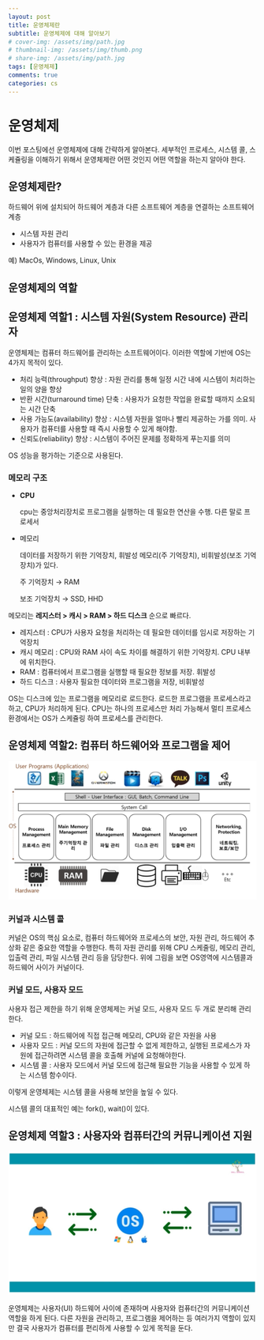 ```yaml
---
layout: post
title: 운영체제란
subtitle: 운영체제에 대해 알아보기
# cover-img: /assets/img/path.jpg
# thumbnail-img: /assets/img/thumb.png
# share-img: /assets/img/path.jpg
tags: [운영체제]
comments: true
categories: cs
---
```

# 운영체제

이번 포스팅에선 운영체제에 대해 간략하게 알아본다. 세부적인 프로세스, 시스템 콜, 스케쥴링을 이해하기 위해서 운영체제란 어떤 것인지 어떤 역할을 하는지 알아야 한다.

## 운영체제란?

하드웨어 위에 설치되어 하드웨어 계층과 다른 소프트웨어 계층을 연결하는 소프트웨어 계층

- 시스템 자원 관리
- 사용자가 컴퓨터를 사용할 수 있는 환경을 제공

예) MacOs, Windows, Linux, Unix

## 운영체제의 역할

## 운영체제 역할1 : 시스템 자원(System Resource) 관리자

운영체제는 컴퓨터 하드웨어를 관리하는 소프트웨어이다. 이러한 역할에 기반에 OS는 4가지 목적이 있다.

- 처리 능력(throughput) 향상 : 자원 관리를 통해 일정 시간 내에 시스템이 처리하는 일의 양을 향상
- 반환 시간(turnaround time) 단축 : 사용자가 요청한 작업을 완료할 때까지 소요되는 시간 단축
- 사용 가능도(availability) 향상 : 시스템 자원을 얼마나 빨리 제공하는 가를 의미. 사용자가 컴퓨터를 사용할 때 즉시 사용할 수 있게 해야함.
- 신뢰도(reliability) 향상 : 시스템이 주어진 문제를 정확하게 푸는지를 의미

OS 성능을 평가하는 기준으로 사용된다.

### 메모리 구조

- **CPU**

  cpu는 중앙처리장치로 프로그램을 실행하는 데 필요한 연산을 수행. 다른 말로 프로세서

- 메모리

  데이터를 저장하기 위한 기억장치, 휘발성 메모리(주 기억장치), 비휘발성(보조 기억장치)가 있다.

  주 기억장치 → RAM

  보조 기억장치 → SSD, HHD


메모리는 **레지스터 > 캐시 > RAM > 하드 디스크** 순으로 빠르다.

- 레지스터 : CPU가 사용자 요청을 처리하는 데 필요한 데이터를 임시로 저장하는 기억장치
- 캐시 메모리 : CPU와 RAM 사이 속도 차이를 해결하기 위한 기억장치. CPU 내부에 위치한다.
- RAM : 컴퓨터에서 프로그램을 실행할 때 필요한 정보를 저장. 휘발성
- 하드 디스크 : 사용자 필요한 데이터와 프로그램을 저장, 비휘발성

OS는 디스크에 있는 프로그램을 메모리로 로드한다. 로드한 프로그램을 프로세스라고 하고, CPU가 처리하게 된다. CPU는 하나의 프로세스만 처리 가능해서 멀티 프로세스 환경에서는 OS가 스케쥴링 하여 프로세스를 관리한다.

## 운영체제 역할2: 컴퓨터 하드웨어와 프로그램을 제어
![2024-04-17-cs-operation-system-1-picture-1.png](..%2F..%2Fassets%2Fimg%2Fposts%2F2024-04-17-cs-operation-system-1-picture-1.png)

### 커널과 시스템 콜

커널은 OS의 핵심 요소로, 컴퓨터 하드웨어와 프로세스의 보안, 자원 관리, 하드웨어 추상화 같은 중요한 역할을 수행한다. 특히 자원 관리를 위해 CPU 스케줄링, 메모리 관리, 입출력 관리, 파일 시스템 관리 등을 담당한다. 위에 그림을 보면 OS영역에 시스템콜과 하드웨어 사이가 커널이다.

### 커널 모드, 사용자 모드

사용자 접근 제한을 하기 위해 운영체제는 커널 모드, 사용자 모드 두 개로 분리해 관리한다.

- 커널 모드 : 하드웨어에 직접 접근해 메모리, CPU와 같은 자원을 사용
- 사용자 모드 : 커널 모드의 자원에 접근할 수 없게 제한하고, 실행된 프로세스가 자원에 접근하려면 시스템 콜을 호출해 커널에 요청해야한다.
- 시스템 콜 : 사용자 모드에서 커널 모드에 접근해 필요한 기능을 사용할 수 있게 하는 시스템 함수이다.

이렇게 운영체제는 시스템 콜을 사용해 보안을 높일 수 있다.

시스템 콜의 대표적인 예는 fork(), wait()이 있다.

## 운영체제 역할3 : 사용자와 컴퓨터간의 커뮤니케이션 지원

![2024-04-17-cs-operation-system-1-picture-2.png](..%2F..%2Fassets%2Fimg%2Fposts%2F2024-04-17-cs-operation-system-1-picture-2.png)

운영체제는 사용자(UI) 하드웨어 사이에 존재하며 사용자와 컴퓨터간의 커뮤니케이션 역할을 하게 된다. 다른 자원을 관리하고, 프로그램을 제어하는 등 여러가지 역할이 있지만 결국 사용자가 컴퓨터를 편리하게 사용할 수 있게 목적을 둔다.

